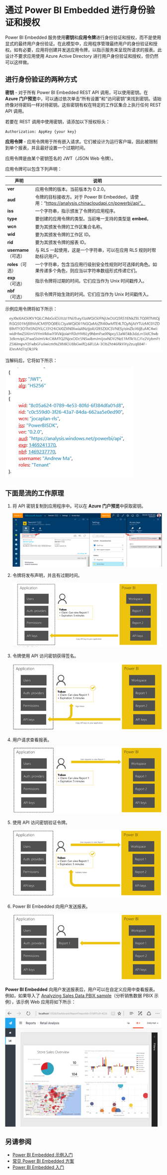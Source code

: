 <properties
    pageTitle="通过 Power BI Embedded 进行身份验证和授权"
    description="通过 Power BI Embedded 进行身份验证和授权"
    services="power-bi-embedded"
    documentationcenter=""
    author="guyinacube"
    manager="erikre"
    editor=""
    tags="" />
    
<tags
    ms.assetid="1c1369ea-7dfd-4b6e-978b-8f78908fd6f6"
    ms.service="power-bi-embedded"
    ms.devlang="NA"
    ms.topic="article"
    ms.tgt_pltfrm="NA"
    ms.workload="powerbi"
    ms.date="01/06/2017"
    wacn.date="02/22/2017"
    ms.author="asaxton" />  


# 通过 Power BI Embedded 进行身份验证和授权
Power BI Embedded 服务使用**密钥**和**应用令牌**进行身份验证和授权，而不是使用显式的最终用户身份验证。在此模型中，应用程序管理最终用户的身份验证和授权。如有必要，应用将创建并发送应用令牌，以指示服务来呈现所请求的报表。此设计不要求应用使用 Azure Active Directory 进行用户身份验证和授权，但仍然可以这样做。

## 进行身份验证的两种方式
**密钥** - 对于所有 Power BI Embedded REST API 调用，可以使用密钥。在 **Azure 门户预览**中，可以通过依次单击“所有设置”和“访问密钥”来找到密钥。请始终像对待密码一样对待密钥。这些密钥有权在特定的工作区集合上执行任何 REST API 调用。

若要在 REST 调用中使用密钥，请添加以下授权标头：

    Authorization: AppKey {your key}

**应用令牌** - 应用令牌用于所有嵌入请求。它们被设计为运行客户端，因此被限制到单个报表，并且最好设置一个过期时间。

应用令牌是由某个密钥签名的 JWT（JSON Web 令牌）。

应用令牌可以包含下列声明：

| 声明 | 说明 |
| --- | --- |
| **ver** |应用令牌的版本。当前版本为 0.2.0。 |
| **aud** |令牌的目标接收方。对于 Power BI Embedded，请使用：“https://analysis.chinacloudapi.cn/powerbi/api”。 |
| **iss** |一个字符串，指示颁发了令牌的应用程序。 |
| **type** |要创建的应用令牌的类型。当前唯一支持的类型是 **embed**。 |
| **wcn** |要为其颁发令牌的工作区集合名称。 |
| **wid** |要为其颁发令牌的工作区 ID。 |
| **rid** |要为其颁发令牌的报表 ID。 |
| **username**（可选） |与 RLS 一起使用，这是一个字符串，可以在应用 RLS 规则时帮助标识用户。 |
| **roles**（可选） |一个字符串，包含当应用行级别安全性规则时可选择的角色。如果传递多个角色，则应当以字符串数组形式传递它们。 |
| **exp**（可选） |指示令牌将过期的时间。它们应当作为 Unix 时间戳传入。 |
| **nbf**（可选） |指示令牌开始生效的时间。它们应当作为 Unix 时间戳传入。 |

示例应用令牌将如下所示：

![](./media/power-bi-embedded-app-token-flow/power-bi-embedded-app-token-flow-sample-coded.png)  


当解码后，它将如下所示：

![](./media/power-bi-embedded-app-token-flow/power-bi-embedded-app-token-flow-sample-decoded.png)  


## 下面是流的工作原理
1. 将 API 密钥复制到应用程序中。可以在 **Azure 门户预览**中获取密钥。
   
	![](./media/powerbi-embedded-get-started-sample/azure-portal.png)  

2. 令牌将发布声明，并且有过期时间。
   
	![](./media/powerbi-embedded-get-started-sample/power-bi-embedded-token-2.png)  

3. 令牌使用 API 访问密钥获得签名。
   
	![](./media/powerbi-embedded-get-started-sample/power-bi-embedded-token-3.png)  

4. 用户请求查看报表。
   
	![](./media/powerbi-embedded-get-started-sample/power-bi-embedded-token-4.png)  

5. 使用 API 访问密钥验证令牌。
   
	![](./media/powerbi-embedded-get-started-sample/power-bi-embedded-token-5.png)  

6. Power BI Embedded 向用户发送报表。
   
	![](./media/powerbi-embedded-get-started-sample/power-bi-embedded-token-6.png)  


**Power BI Embedded** 向用户发送报表后，用户可以在自定义应用中查看报表。例如，如果导入了 [Analyzing Sales Data PBIX sample](http://download.microsoft.com/download/1/4/E/14EDED28-6C58-4055-A65C-23B4DA81C4DE/Analyzing_Sales_Data.pbix)（分析销售数据 PBIX 示例），该示例 Web 应用将如下所示：

![](./media/powerbi-embedded-get-started-sample/sample-web-app.png)  


## 另请参阅
- [Power BI Embedded 示例入门](/documentation/articles/power-bi-embedded-get-started-sample/)
- [常见 Power BI Embedded 方案](/documentation/articles/power-bi-embedded-scenarios/)
- [Power BI Embedded 入门](/documentation/articles/power-bi-embedded-get-started/)

<!---HONumber=Mooncake_0213_2017-->
<!--Update_Description: update meta properties-->